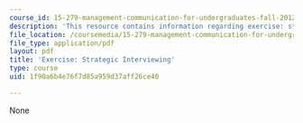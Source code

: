 ```yaml
---
course_id: 15-279-management-communication-for-undergraduates-fall-2012
description: 'This resource contains information regarding exercise: strategic interviewing.'
file_location: /coursemedia/15-279-management-communication-for-undergraduates-fall-2012/1f90a6b4e76f7d85a959d37aff26ce40_MIT15_279F12_strtgcIntvwng.pdf
file_type: application/pdf
layout: pdf
title: 'Exercise: Strategic Interviewing'
type: course
uid: 1f90a6b4e76f7d85a959d37aff26ce40

---
```

None